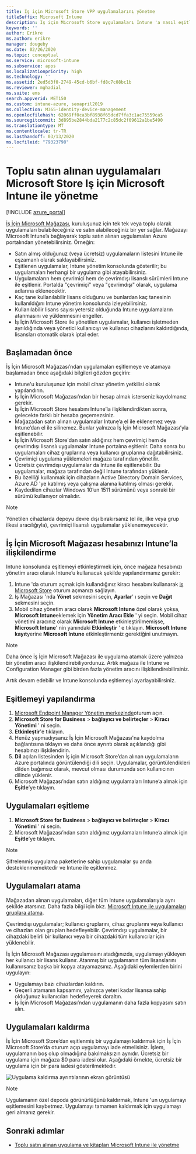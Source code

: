```yaml
---
title: Iş için Microsoft Store VPP uygulamalarını yönetme
titleSuffix: Microsoft Intune
description: Iş için Microsoft Store uygulamaları Intune 'a nasıl eşitleyebileceğinizi öğrenin.
keywords: ''
author: Erikre
ms.author: erikre
manager: dougeby
ms.date: 02/26/2020
ms.topic: conceptual
ms.service: microsoft-intune
ms.subservice: apps
ms.localizationpriority: high
ms.technology: ''
ms.assetid: 2ed5d3f0-2749-45cd-b6bf-fd8c7c08bc1b
ms.reviewer: mghadial
ms.suite: ems
search.appverid: MET150
ms.custom: intune-azure, seoapril2019
ms.collection: M365-identity-device-management
ms.openlocfilehash: 62069ff0ca3bf8938f65dcd7ffa3c1ac75559ca5
ms.sourcegitcommit: 3d895be2844bda2177c2c85dc2f09612a1be5490
ms.translationtype: MT
ms.contentlocale: tr-TR
ms.lasthandoff: 03/13/2020
ms.locfileid: "79323798"
---
```

# <a name="how-to-manage-volume-purchased-apps-from-the-microsoft-store-for-business-with-microsoft-intune"></a>Toplu satın alınan uygulamaları Microsoft Store Iş için Microsoft Intune ile yönetme

[!INCLUDE [azure_portal](../includes/azure_portal.md)]

[İş İçin Microsoft Mağazası](https://www.microsoft.com/business-store), kuruluşunuz için tek tek veya toplu olarak uygulamaları bulabileceğiniz ve satın alabileceğiniz bir yer sağlar. Mağazayı Microsoft Intune’a bağlayarak toplu satın alınan uygulamaları Azure portalından yönetebilirsiniz. Örneğin:

* Satın almış olduğunuz (veya ücretsiz) uygulamaların listesini Intune ile eşzamanlı olarak saklayabilirsiniz.
* Eşitlenen uygulamalar, Intune yönetim konsolunda gösterilir; bu uygulamaları herhangi bir uygulama gibi atayabilirsiniz.
* Uygulamaların hem çevrimiçi hem de çevrimdışı lisanslı sürümleri Intune ile eşitlenir. Portalda "çevrimiçi" veya "çevrimdışı" olarak, uygulama adlarına eklenecektir.
* Kaç tane kullanılabilir lisans olduğunu ve bunlardan kaç tanesinin kullanıldığını Intune yönetim konsolunda izleyebilirsiniz.
* Kullanılabilir lisans sayısı yetersiz olduğunda Intune uygulamaların atanmasını ve yüklenmesini engeller.
* İş İçin Microsoft Store ile yönetilen uygulamalar, kullanıcı işletmeden ayrıldığında veya yönetici kullanıcıyı ve kullanıcı cihazlarını kaldırdığında, lisansları otomatik olarak iptal eder.

## <a name="before-you-start"></a>Başlamadan önce

İş İçin Microsoft Mağazası’ndan uygulamaları eşitlemeye ve atamaya başlamadan önce aşağıdaki bilgileri gözden geçirin:

- Intune'u kuruluşunuz için mobil cihaz yönetim yetkilisi olarak yapılandırın.
- İş İçin Microsoft Mağazası’ndan bir hesap almak isterseniz kaydolmanız gerekir.
- İş İçin Microsoft Store hesabını Intune’la ilişkilendirdikten sonra, gelecekte farklı bir hesaba geçemezsiniz.
- Mağazadan satın alınan uygulamalar Intune’a el ile eklenemez veya Intune’dan el ile silinemez. Bunlar yalnızca İş İçin Microsoft Mağazası’yla eşitlenebilir.
- İş İçin Microsoft Store'dan satın aldığınız hem çevrimiçi hem de çevrimdışı lisanslı uygulamalar Intune portalına eşitlenir. Daha sonra bu uygulamaları cihaz gruplarına veya kullanıcı gruplarına dağıtabilirsiniz.
- Çevrimiçi uygulama yüklemeleri mağaza tarafından yönetilir.
- Ücretsiz çevrimdışı uygulamalar da Intune ile eşitlenebilir. Bu uygulamalar, mağaza tarafından değil Intune tarafından yüklenir.
- Bu özelliği kullanmak için cihazların Active Directory Domain Services, Azure AD 'ye katılmış veya çalışma alanına katılmış olması gerekir.
- Kaydedilen cihazlar Windows 10’un 1511 sürümünü veya sonraki bir sürümü kullanıyor olmalıdır.

> [!NOTE]
> Yönetilen cihazlarda depoyu devre dışı bırakırsanız (el ile, ilke veya grup ilkesi aracılığıyla), çevrimiçi lisanslı uygulamalar yüklenemeyecektir.

## <a name="associate-your-microsoft-store-for-business-account-with-intune"></a>İş İçin Microsoft Mağazası hesabınızı Intune’la ilişkilendirme

Intune konsolunda eşitlemeyi etkinleştirmek için, önce mağaza hesabınızı yönetim aracı olarak Intune’u kullanacak şekilde yapılandırmanız gerekir:

1. Intune 'da oturum açmak için kullandığınız kiracı hesabını kullanarak [iş Microsoft Store](https://www.microsoft.com/business-store) oturum açmanızı sağlayın.
2. Iş Mağazası 'nda **Yönet** sekmesini seçin, **Ayarlar**' ı seçin ve **Dağıt** sekmesini seçin.
3. Mobil cihaz yönetim aracı olarak **Microsoft Intune** özel olarak yoksa, **Microsoft Intune**eklemek için **Yönetim Aracı Ekle** ' yi seçin. Mobil cihaz yönetimi aracınız olarak **Microsoft Intune** etkinleştirilmemişse, **Microsoft Intune**' nin yanındaki **Etkinleştir** ' e tıklayın. **Microsoft Intune kayıt**yerine **Microsoft Intune** etkinleştirmeniz gerektiğini unutmayın.

> [!NOTE]
> Daha önce İş İçin Microsoft Mağazası ile uygulama atamak üzere yalnızca bir yönetim aracı ilişkilendirebiliyordunuz. Artık mağaza ile Intune ve Configuration Manager gibi birden fazla yönetim aracını ilişkilendirebilirsiniz.

Artık devam edebilir ve Intune konsolunda eşitlemeyi ayarlayabilirsiniz.

## <a name="configure-synchronization"></a>Eşitlemeyi yapılandırma

1. [Microsoft Endpoint Manager Yönetim merkezinde](https://go.microsoft.com/fwlink/?linkid=2109431)oturum açın.
2. **Microsoft Store for Business** > **bağlayıcı ve belirteçler** > **Kiracı Yönetimi** ' ni seçin.
3. **Etkinleştir**'e tıklayın.
4. Henüz yapmadıysanız İş İçin Microsoft Mağazası'na kaydolma bağlantısına tıklayın ve daha önce ayrıntı olarak açıklandığı gibi hesabınızı ilişkilendirin.
5. **Dil** açılan listesinden İş için Microsoft Store’dan alınan uygulamaların Azure portalında görüntülendiği dili seçin. Uygulamalar, görüntülendikleri dilden bağımsız olarak, mevcut olması durumunda son kullanıcının dilinde yüklenir.
6. Microsoft Mağazası’ndan satın aldığınız uygulamaları Intune’a almak için **Eşitle**’ye tıklayın.

## <a name="synchronize-apps"></a>Uygulamaları eşitleme

1. **Microsoft Store for Business** > **bağlayıcı ve belirteçler** > **Kiracı Yönetimi** ' ni seçin.
2. Microsoft Mağazası’ndan satın aldığınız uygulamaları Intune’a almak için **Eşitle**’ye tıklayın.

> [!NOTE]
> Şifrelenmiş uygulama paketlerine sahip uygulamalar şu anda desteklenmemektedir ve Intune ile eşitlenmez.

## <a name="assign-apps"></a>Uygulamaları atama

Mağazadan alınan uygulamaları, diğer tüm Intune uygulamalarıyla aynı şekilde atarsınız. Daha fazla bilgi için bkz. [Microsoft Intune ile uygulamaları gruplara atama](apps-deploy.md).

Çevrimdışı uygulamalar; kullanıcı gruplarını, cihaz gruplarını veya kullanıcı ve cihazları olan grupları hedefleyebilir.
Çevrimdışı uygulamalar, bir cihazdaki belirli bir kullanıcı veya bir cihazdaki tüm kullanıcılar için yüklenebilir.

İş İçin Microsoft Mağazası uygulamasını atadığınızda, uygulamayı yükleyen her kullanıcı bir lisans kullanır. Atanmış bir uygulamanın tüm lisanslarını kullanırsanız başka bir kopya atayamazsınız. Aşağıdaki eylemlerden birini uygulayın:

* Uygulamayı bazı cihazlardan kaldırın.
* Geçerli atamanın kapsamını, yalnızca yeteri kadar lisansa sahip olduğunuz kullanıcıları hedefleyerek daraltın.
* İş İçin Microsoft Mağazası’ndan uygulamanın daha fazla kopyasını satın alın.

## <a name="remove-apps"></a>Uygulamaları kaldırma

İş İçin Microsoft Store’dan eşitlenmiş bir uygulamayı kaldırmak için İş İçin Microsoft Store’da oturum açıp uygulamayı iade etmelisiniz. İşlem, uygulamanın boş olup olmadığına bakılmaksızın aynıdır. Ücretsiz bir uygulama için mağaza $0 para iadesi olur. Aşağıdaki örnekte, ücretsiz bir uygulama için bir para iadesi gösterilmektedir. 

![Uygulama kaldırma ayrıntılarının ekran görüntüsü](./media/windows-store-for-business/microsoft-store-for-business-01.png)

> [!NOTE]
> Uygulamanın özel depoda görünürlüğünü kaldırmak, Intune 'un uygulamayı eşitlemesini kaybetmez. Uygulamayı tamamen kaldırmak için uygulamayı geri almanız gerekir.

## <a name="next-steps"></a>Sonraki adımlar

* [Toplu satın alınan uygulama ve kitapları Microsoft Intune ile yönetme](vpp-apps.md)
